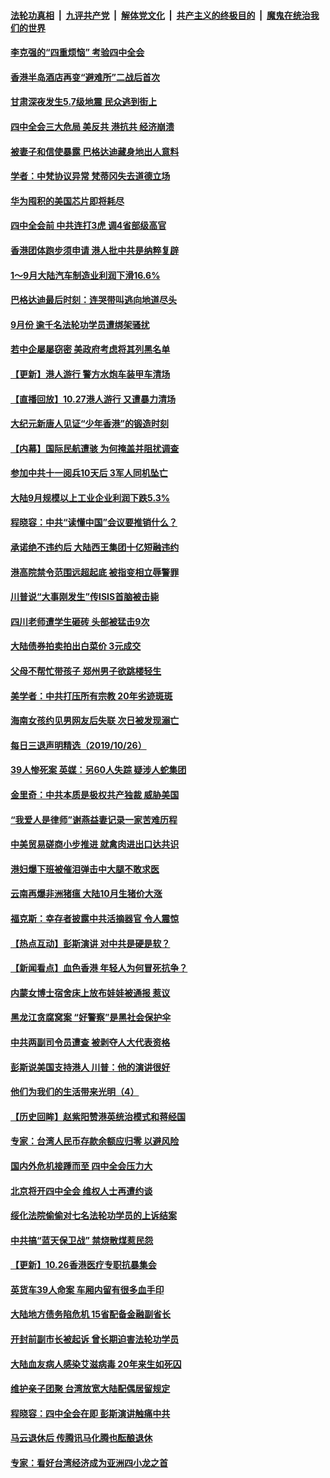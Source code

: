 ####  [法轮功真相](../../../../basic/blob/master/README.md?t=10280101) &nbsp;|&nbsp; [九评共产党](../../../../9ping.md/blob/master/README.md?t=10280101) &nbsp;|&nbsp; [解体党文化](../../../../jtdwh.md/blob/master/README.md?t=10280101)  &nbsp;|&nbsp; [共产主义的终极目的](../../../../gczydzjmd.md/blob/master/README.md?t=10280101) &nbsp;|&nbsp; [魔鬼在统治我们的世界](../../../../mgztzwmdsj.md/blob/master/README.md?t=10280101) 

#### [李克强的“四重烦恼” 考验四中全会](../pages/nsc413/n11608176.md?t=10280101) 

#### [香港半岛酒店再变“避难所”二战后首次](../pages/nsc413/n11616284.md?t=10280101) 

#### [甘肃深夜发生5.7级地震 民众逃到街上](../pages/nsc413/n11616220.md?t=10280101) 

#### [四中全会三大危局 美反共 港抗共 经济崩溃](../pages/nsc413/n11616179.md?t=10280101) 

#### [被妻子和信使暴露 巴格达迪藏身地出人意料](../pages/nsc413/n11616143.md?t=10280101) 

#### [学者：中梵协议异常 梵蒂冈失去道德立场](../pages/nsc413/n11616097.md?t=10280101) 

#### [华为囤积的美国芯片即将耗尽](../pages/nsc413/n11616115.md?t=10280101) 

#### [四中全会前 中共连打3虎 调4省部级高官](../pages/nsc413/n11615997.md?t=10280101) 

#### [香港团体跑步须申请 港人批中共是纳粹复辟](../pages/nsc413/n11615832.md?t=10280101) 

#### [1～9月大陆汽车制造业利润下滑16.6%](../pages/nsc413/n11615857.md?t=10280101) 

#### [巴格达迪最后时刻：连哭带叫逃向地道尽头](../pages/nsc413/n11615795.md?t=10280101) 


#### [9月份 逾千名法轮功学员遭绑架骚扰](../pages/nsc413/n11613842.md?t=10280101) 

#### [若中企屡屡窃密 美政府考虑将其列黑名单](../pages/nsc413/n11614869.md?t=10280101) 

#### [【更新】港人游行 警方水炮车装甲车清场](../pages/nsc413/n11615095.md?t=10280101) 

#### [【直播回放】10.27港人游行 又遭暴力清场](../pages/nsc413/n11610341.md?t=10280101) 

#### [大纪元新唐人见证“少年香港”的锻造时刻](../pages/nsc413/n11612447.md?t=10280101) 

#### [【内幕】国际民航遭骇 为何掩盖并阻扰调查](../pages/nsc413/n11608138.md?t=10280101) 

#### [参加中共十一阅兵10天后 3军人同机坠亡](../pages/nsc413/n11615274.md?t=10280101) 

#### [大陆9月规模以上工业企业利润下跌5.3%](../pages/nsc413/n11615340.md?t=10280101) 

#### [程晓容：中共“读懂中国”会议要推销什么？](../pages/nsc413/n11615168.md?t=10280101) 

#### [承诺绝不违约后 大陆西王集团十亿短融违约](../pages/nsc413/n11614929.md?t=10280101) 

#### [港高院禁令范围远超起底 被指变相立辱警罪](../pages/nsc413/n11614999.md?t=10280101) 

#### [川普说“大事刚发生”传ISIS首脑被击毙](../pages/nsc413/n11615117.md?t=10280101) 

#### [四川老师遭学生砸砖 头部被猛击9次](../pages/nsc413/n11615002.md?t=10280101) 

#### [大陆债券拍卖拍出白菜价 3元成交](../pages/nsc413/n11614818.md?t=10280101) 

#### [父母不帮忙带孩子 郑州男子欲跳楼轻生](../pages/nsc413/n11614935.md?t=10280101) 

#### [美学者：中共打压所有宗教 20年劣迹斑斑](../pages/nsc413/n11614621.md?t=10280101) 

#### [海南女孩约见男网友后失联 次日被发现溺亡](../pages/nsc413/n11614863.md?t=10280101) 

#### [每日三退声明精选（2019/10/26）](../pages/nsc413/n11614866.md?t=10280101) 

#### [39人惨死案 英媒：另60人失踪 疑涉人蛇集团](../pages/nsc413/n11614698.md?t=10280101) 

#### [金里奇：中共本质是极权共产独裁 威胁美国](../pages/nsc413/n11614460.md?t=10280101) 

#### [“我爱人是律师”谢燕益妻记录一家苦难历程](../pages/nsc413/n11614498.md?t=10280101) 

#### [中美贸易磋商小步推进 就禽肉进出口达共识](../pages/nsc413/n11614488.md?t=10280101) 

#### [港妇爆下班被催泪弹击中大腿不敢求医](../pages/nsc413/n11614387.md?t=10280101) 

#### [云南再爆非洲猪瘟 大陆10月生猪价大涨](../pages/nsc413/n11614482.md?t=10280101) 

#### [福克斯：幸存者披露中共活摘器官 令人震惊](../pages/nsc413/n11614440.md?t=10280101) 

#### [【热点互动】彭斯演讲 对中共是硬是软？](../pages/nsc413/n11614288.md?t=10280101) 

#### [【新闻看点】血色香港 年轻人为何冒死抗争？](../pages/nsc413/n11614425.md?t=10280101) 

#### [内蒙女博士宿舍床上放布娃娃被通报 惹议](../pages/nsc413/n11614411.md?t=10280101) 

#### [黑龙江贪腐窝案 “好警察”是黑社会保护伞](../pages/nsc413/n11614334.md?t=10280101) 

#### [中共两副司令员遭查 被剥夺人大代表资格](../pages/nsc413/n11614067.md?t=10280101) 

#### [彭斯说美国支持港人 川普：他的演讲很好](../pages/nsc413/n11614072.md?t=10280101) 

#### [他们为我们的生活带来光明（4）](../pages/nsc413/n11602447.md?t=10280101) 

#### [【历史回眸】赵紫阳赞港英统治模式和蒋经国](../pages/nsc413/n11600972.md?t=10280101) 

#### [专家：台湾人民币存款余额应归零 以避风险](../pages/nsc413/n11614017.md?t=10280101) 

#### [国内外危机接踵而至 四中全会压力大](../pages/nsc413/n11612842.md?t=10280101) 

#### [北京将开四中全会 维权人士再遭约谈](../pages/nsc413/n11614030.md?t=10280101) 

#### [绥化法院偷偷对七名法轮功学员的上诉结案](../pages/nsc413/n11613711.md?t=10280101) 


#### [中共搞“蓝天保卫战” 禁烧散煤惹民怨](../pages/nsc413/n11613705.md?t=10280101) 

#### [【更新】10.26香港医疗专职抗暴集会](../pages/nsc413/n11613794.md?t=10280101) 

#### [英货车39人命案 车厢内留有很多血手印](../pages/nsc413/n11613865.md?t=10280101) 

#### [大陆地方债务陷危机 15省配备金融副省长](../pages/nsc413/n11613752.md?t=10280101) 

#### [开封前副市长被起诉 曾长期迫害法轮功学员](../pages/nsc413/n11613708.md?t=10280101) 

#### [大陆血友病人感染艾滋病毒 20年来生如死囚](../pages/nsc413/n11613041.md?t=10280101) 

#### [维护亲子团聚 台湾放宽大陆配偶居留规定](../pages/nsc413/n11613682.md?t=10280101) 

#### [程晓容：四中全会在即 彭斯演讲触痛中共](../pages/nsc413/n11613726.md?t=10280101) 

#### [马云退休后 传腾讯马化腾也酝酿退休](../pages/nsc413/n11613371.md?t=10280101) 

#### [专家：看好台湾经济成为亚洲四小龙之首](../pages/nsc413/n11600289.md?t=10280101) 

